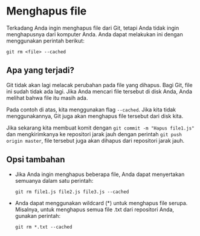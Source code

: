 # Menghapus file

Terkadang Anda ingin menghapus file dari Git, tetapi Anda tidak ingin menghapusnya dari komputer Anda. Anda dapat melakukan ini dengan menggunakan perintah berikut:

`git rm <file> --cached`

## Apa yang terjadi?

Git tidak akan lagi melacak perubahan pada file yang dihapus. Bagi Git, file ini sudah tidak ada lagi. Jika Anda mencari file tersebut di disk Anda, Anda melihat bahwa file itu masih ada.

Pada contoh di atas, kita menggunakan flag `--cached`. Jika kita tidak menggunakannya, Git juga akan menghapus file tersebut dari disk kita.

Jika sekarang kita membuat komit dengan `git commit -m "Hapus file1.js"` dan mengkirimkanya ke repositori jarak jauh dengan perintah `git push origin master`, file tersebut juga akan dihapus dari repositori jarak jauh.

## Opsi tambahan

- Jika Anda ingin menghapus beberapa file, Anda dapat menyertakan semuanya dalam satu perintah:

  `git rm file1.js file2.js file3.js --cached`

- Anda dapat menggunakan wildcard (\*) untuk menghapus file serupa. Misalnya, untuk menghapus semua file .txt dari repositori Anda, gunakan perintah:

  `git rm *.txt --cached`
